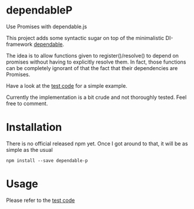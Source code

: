 dependableP
===========

Use Promises with dependable.js

This project adds some syntactic sugar on top of the minimalistic DI-framework [dependable](http://github.com/idottv/dependable).

The idea is to allow functions given to register()/resolve() to depend on promises without having to explicitly resolve them. In fact, those functions can be completely ignorant of that the fact that their dependencies are Promises. 

Have a look at the [test code](./spec/dependable-p-spec.js) for a simple example.

Currently the implementation is a bit crude and not thoroughly tested. Feel free to comment.

Installation
============

There is no official released npm yet. Once I got around to that, it will be as simple as the usual

```
npm install --save dependable-p 
```

Usage
=====
Please refer to the [test code](./spec/dependable-p-spec.js)



